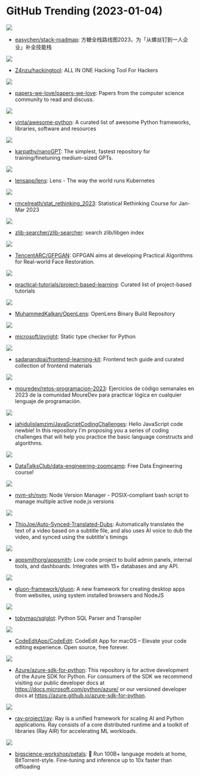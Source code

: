 # GitHub Trending (2023-01-04)

![](https://img.shields.io/badge/PHP-New%20229-green?style=flat-square&logo=appveyor)
- [easychen/stack-roadmap](https://github.com/easychen/stack-roadmap): 方糖全栈路线图2023，为「从螺丝钉到一人企业」补全技能栈

![](https://img.shields.io/badge/Python-New%20628-green?style=flat-square&logo=appveyor)
- [Z4nzu/hackingtool](https://github.com/Z4nzu/hackingtool): ALL IN ONE Hacking Tool For Hackers

![](https://img.shields.io/badge/Shell-New%20321-green?style=flat-square&logo=appveyor)
- [papers-we-love/papers-we-love](https://github.com/papers-we-love/papers-we-love): Papers from the computer science community to read and discuss.

![](https://img.shields.io/badge/Python-New%20202-green?style=flat-square&logo=appveyor)
- [vinta/awesome-python](https://github.com/vinta/awesome-python): A curated list of awesome Python frameworks, libraries, software and resources

![](https://img.shields.io/badge/Jupyter%20Notebook-New%20427-green?style=flat-square&logo=appveyor)
- [karpathy/nanoGPT](https://github.com/karpathy/nanoGPT): The simplest, fastest repository for training/finetuning medium-sized GPTs.

![](https://img.shields.io/badge/TypeScript-New%2045-green?style=flat-square&logo=appveyor)
- [lensapp/lens](https://github.com/lensapp/lens): Lens - The way the world runs Kubernetes

![](https://img.shields.io/badge/none-New%20114-green?style=flat-square&logo=appveyor)
- [rmcelreath/stat_rethinking_2023](https://github.com/rmcelreath/stat_rethinking_2023): Statistical Rethinking Course for Jan-Mar 2023

![](https://img.shields.io/badge/TypeScript-New%20123-green?style=flat-square&logo=appveyor)
- [zlib-searcher/zlib-searcher](https://github.com/zlib-searcher/zlib-searcher): search zlib/libgen index

![](https://img.shields.io/badge/Python-New%2062-green?style=flat-square&logo=appveyor)
- [TencentARC/GFPGAN](https://github.com/TencentARC/GFPGAN): GFPGAN aims at developing Practical Algorithms for Real-world Face Restoration.

![](https://img.shields.io/badge/none-New%20160-green?style=flat-square&logo=appveyor)
- [practical-tutorials/project-based-learning](https://github.com/practical-tutorials/project-based-learning): Curated list of project-based tutorials

![](https://img.shields.io/badge/JavaScript-New%2040-green?style=flat-square&logo=appveyor)
- [MuhammedKalkan/OpenLens](https://github.com/MuhammedKalkan/OpenLens): OpenLens Binary Build Repository

![](https://img.shields.io/badge/Python-New%2090-green?style=flat-square&logo=appveyor)
- [microsoft/pyright](https://github.com/microsoft/pyright): Static type checker for Python

![](https://img.shields.io/badge/none-New%2065-green?style=flat-square&logo=appveyor)
- [sadanandpai/frontend-learning-kit](https://github.com/sadanandpai/frontend-learning-kit): Frontend tech guide and curated collection of frontend materials

![](https://img.shields.io/badge/Python-New%20121-green?style=flat-square&logo=appveyor)
- [mouredev/retos-programacion-2023](https://github.com/mouredev/retos-programacion-2023): Ejercicios de código semanales en 2023 de la comunidad MoureDev para practicar lógica en cualquier lenguaje de programación.

![](https://img.shields.io/badge/none-New%2027-green?style=flat-square&logo=appveyor)
- [jahidulislamzim/JavaScriptCodingChallenges](https://github.com/jahidulislamzim/JavaScriptCodingChallenges): Hello JavaScript code newbie! In this repository I'm proposing you a series of coding challenges that will help you practice the basic language constructs and algorithms.

![](https://img.shields.io/badge/Jupyter%20Notebook-New%20115-green?style=flat-square&logo=appveyor)
- [DataTalksClub/data-engineering-zoomcamp](https://github.com/DataTalksClub/data-engineering-zoomcamp): Free Data Engineering course!

![](https://img.shields.io/badge/Shell-New%2064-green?style=flat-square&logo=appveyor)
- [nvm-sh/nvm](https://github.com/nvm-sh/nvm): Node Version Manager - POSIX-compliant bash script to manage multiple active node.js versions

![](https://img.shields.io/badge/Python-New%2093-green?style=flat-square&logo=appveyor)
- [ThioJoe/Auto-Synced-Translated-Dubs](https://github.com/ThioJoe/Auto-Synced-Translated-Dubs): Automatically translates the text of a video based on a subtitle file, and also uses AI voice to dub the video, and synced using the subtitle's timings

![](https://img.shields.io/badge/TypeScript-New%2053-green?style=flat-square&logo=appveyor)
- [appsmithorg/appsmith](https://github.com/appsmithorg/appsmith): Low code project to build admin panels, internal tools, and dashboards. Integrates with 15+ databases and any API.

![](https://img.shields.io/badge/JavaScript-New%20304-green?style=flat-square&logo=appveyor)
- [gluon-framework/gluon](https://github.com/gluon-framework/gluon): A new framework for creating desktop apps from websites, using system installed browsers and NodeJS

![](https://img.shields.io/badge/Python-New%20212-green?style=flat-square&logo=appveyor)
- [tobymao/sqlglot](https://github.com/tobymao/sqlglot): Python SQL Parser and Transpiler

![](https://img.shields.io/badge/Swift-New%20121-green?style=flat-square&logo=appveyor)
- [CodeEditApp/CodeEdit](https://github.com/CodeEditApp/CodeEdit): CodeEdit App for macOS – Elevate your code editing experience. Open source, free forever.

![](https://img.shields.io/badge/Python-New%2015-green?style=flat-square&logo=appveyor)
- [Azure/azure-sdk-for-python](https://github.com/Azure/azure-sdk-for-python): This repository is for active development of the Azure SDK for Python. For consumers of the SDK we recommend visiting our public developer docs at https://docs.microsoft.com/python/azure/ or our versioned developer docs at https://azure.github.io/azure-sdk-for-python.

![](https://img.shields.io/badge/Python-New%2050-green?style=flat-square&logo=appveyor)
- [ray-project/ray](https://github.com/ray-project/ray): Ray is a unified framework for scaling AI and Python applications. Ray consists of a core distributed runtime and a toolkit of libraries (Ray AIR) for accelerating ML workloads.

![](https://img.shields.io/badge/Python-New%20301-green?style=flat-square&logo=appveyor)
- [bigscience-workshop/petals](https://github.com/bigscience-workshop/petals): 🌸 Run 100B+ language models at home, BitTorrent-style. Fine-tuning and inference up to 10x faster than offloading

